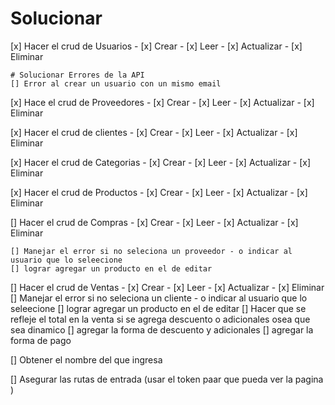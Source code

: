 # Solucionar

[x] Hacer el crud de Usuarios - [x] Crear - [x] Leer - [x] Actualizar - [x] Eliminar

    # Solucionar Errores de la API
    [] Error al crear un usuario con un mismo email

[x] Hace el crud de Proveedores - [x] Crear - [x] Leer - [x] Actualizar - [x] Eliminar

[x] Hacer el crud de clientes - [x] Crear - [x] Leer - [x] Actualizar - [x] Eliminar

[x] Hacer el crud de Categorias - [x] Crear - [x] Leer - [x] Actualizar - [x] Eliminar

[x] Hacer el crud de Productos - [x] Crear - [x] Leer - [x] Actualizar - [x] Eliminar

[] Hacer el crud de Compras - [x] Crear - [x] Leer - [x] Actualizar - [x] Eliminar

    [] Manejar el error si no seleciona un proveedor - o indicar al usuario que lo seleecione
    [] lograr agregar un producto en el de editar

[] Hacer el crud de Ventas - [x] Crear - [x] Leer - [x] Actualizar - [x] Eliminar
[] Manejar el error si no seleciona un cliente - o indicar al usuario que lo seleecione
[] lograr agregar un producto en el de editar
[] Hacer que se refleje el total en la venta si se agrega descuento o adicionales osea que sea dinamico
[] agregar la forma de descuento y adicionales
[] agregar la forma de pago

[] Obtener el nombre del que ingresa

[] Asegurar las rutas de entrada (usar el token paar que pueda ver la pagina )
